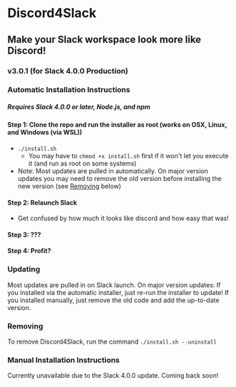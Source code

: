 # Discord4Slack

## Make your Slack workspace look more like Discord!

### v3.0.1 (for Slack 4.0.0 Production)

### Automatic Installation Instructions

##### Requires Slack 4.0.0 or later, Node.js, and npm

#### Step 1: Clone the repo and run the installer as root (works on OSX, Linux, and Windows (via WSL))

- `./install.sh`
  - You may have to `chmod +x install.sh` first if it won't let you execute it (and run as root on some systems)
- Note: Most updates are pulled in automatically. On major version updates you may need to remove the old version before installing the new version (see [Removing](#Removing) below)

#### Step 2: Relaunch Slack

- Get confused by how much it looks like discord and how easy that was!

#### Step 3: ???

#### Step 4: Profit?

### Updating

Most updates are pulled in on Slack launch. On major version updates: If you installed via the automatic installer, just re-run the installer to update! If you installed manually, just remove the old code and add the up-to-date version.

### Removing

To remove Discord4Slack, run the command `./install.sh --uninstall`

### Manual Installation Instructions

Currently unavailable due to the Slack 4.0.0 update. Coming back soon!
